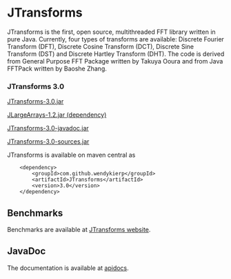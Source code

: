JTransforms
============

JTransforms is the first, open source, multithreaded FFT library written in pure Java. 
Currently, four types of transforms are available: Discrete Fourier Transform (DFT), 
Discrete Cosine Transform (DCT), Discrete Sine Transform (DST) and Discrete Hartley Transform (DHT).
The code is derived from General Purpose FFT Package written by Takuya Ooura and 
from Java FFTPack written by Baoshe Zhang. 

### JTransforms 3.0

[JTransforms-3.0.jar](http://search.maven.org/remotecontent?filepath=com/github/wendykierp/JTransforms/3.0/JTransforms-3.0.jar) 

[JLargeArrays-1.2.jar (dependency)](http://search.maven.org/remotecontent?filepath=pl/edu/icm/JLargeArrays/1.2/JLargeArrays-1.2.jar) 

[JTransforms-3.0-javadoc.jar](http://search.maven.org/remotecontent?filepath=com/github/wendykierp/JTransforms/3.0/JTransforms-3.0-javadoc.jar) 

[JTransforms-3.0-sources.jar](http://search.maven.org/remotecontent?filepath=com/github/wendykierp/JTransforms/3.0/JTransforms-3.0-sources.jar) 

JTransforms is available on maven central as

        <dependency>
            <groupId>com.github.wendykierp</groupId>
            <artifactId>JTransforms</artifactId>
            <version>3.0</version>
        </dependency>

## Benchmarks

Benchmarks are available at [JTransforms website](http://sites.google.com/site/piotrwendykier/software/jtransforms).

##  JavaDoc
The documentation is available at [apidocs](http://wendykierp.github.io/JTransforms/apidocs/).
